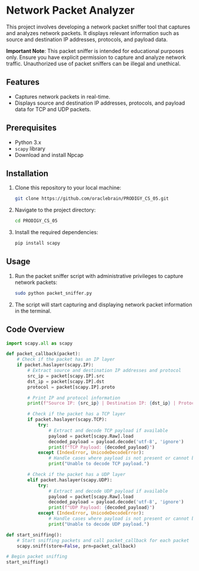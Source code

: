 # Network Packet Analyzer

This project involves developing a network packet sniffer tool that captures and analyzes network packets. It displays relevant information such as source and destination IP addresses, protocols, and payload data.

**Important Note**: This packet sniffer is intended for educational purposes only. Ensure you have explicit permission to capture and analyze network traffic. Unauthorized use of packet sniffers can be illegal and unethical.

## Features

- Captures network packets in real-time.
- Displays source and destination IP addresses, protocols, and payload data for TCP and UDP packets.

## Prerequisites

- Python 3.x
- `scapy` library
- Download and install Npcap 

## Installation

1. Clone this repository to your local machine:

    ```sh
    git clone https://github.com/oraclebrain/PRODIGY_CS_05.git
    ```

2. Navigate to the project directory:

    ```sh
    cd PRODIGY_CS_05
    ```

3. Install the required dependencies:

    ```sh
    pip install scapy
    ```

## Usage

1. Run the packet sniffer script with administrative privileges to capture network packets:

    ```sh
    sudo python packet_sniffer.py
    ```

2. The script will start capturing and displaying network packet information in the terminal.

## Code Overview

```python
import scapy.all as scapy

def packet_callback(packet):
    # Check if the packet has an IP layer
    if packet.haslayer(scapy.IP):
        # Extract source and destination IP addresses and protocol
        src_ip = packet[scapy.IP].src
        dst_ip = packet[scapy.IP].dst
        protocol = packet[scapy.IP].proto

        # Print IP and protocol information
        print(f"Source IP: {src_ip} | Destination IP: {dst_ip} | Protocol: {protocol}")

        # Check if the packet has a TCP layer
        if packet.haslayer(scapy.TCP):
            try:
                # Extract and decode TCP payload if available
                payload = packet[scapy.Raw].load
                decoded_payload = payload.decode('utf-8', 'ignore')
                print(f"TCP Payload: {decoded_payload}")
            except (IndexError, UnicodeDecodeError):
                # Handle cases where payload is not present or cannot be decoded
                print("Unable to decode TCP payload.")

        # Check if the packet has a UDP layer
        elif packet.haslayer(scapy.UDP):
            try:
                # Extract and decode UDP payload if available
                payload = packet[scapy.Raw].load
                decoded_payload = payload.decode('utf-8', 'ignore')
                print(f"UDP Payload: {decoded_payload}")
            except (IndexError, UnicodeDecodeError):
                # Handle cases where payload is not present or cannot be decoded
                print("Unable to decode UDP payload.")

def start_sniffing():
    # Start sniffing packets and call packet_callback for each packet
    scapy.sniff(store=False, prn=packet_callback)

# Begin packet sniffing
start_sniffing()
